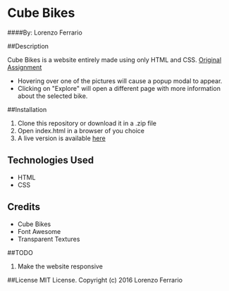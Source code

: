 # Cube Bikes

####By: Lorenzo Ferrario

##Description

Cube Bikes is a website entirely made using only HTML and CSS.
[Original Assignment](https://www.learnhowtoprogram.com/css/moving-forward-with-css/moving-forward-with-css-code-review)
 * Hovering over one of the pictures will cause a popup modal to appear.
 * Clicking on "Explore" will open a different page with more information about the selected bike.

##Installation
1. Clone this repository or download it in a .zip file
2. Open index.html in a browser of you choice
3. A live version is available [here](http://spawner999.github.io/CSS-Cube-Bikes/index.html)

## Technologies Used
* HTML
* CSS

## Credits
* Cube Bikes
* Font Awesome
* Transparent Textures

##TODO
1. Make the website responsive

##License
MIT License. Copyright (c) 2016 Lorenzo Ferrario
